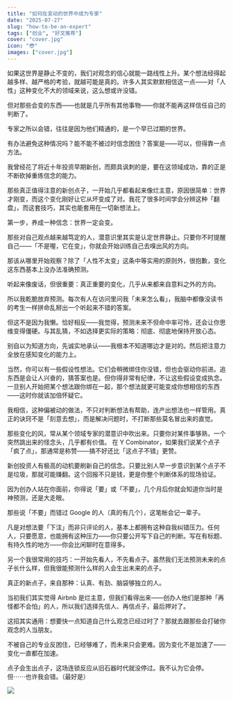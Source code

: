 ```yaml
---
title: "如何在变动的世界中成为专家"
date: "2025-07-27"
slug: "how-to-be-an-expert"
tags: ["创业", "好文推荐"]
cover: "cover.jpg"
icon: "😎"
images: ["cover.jpg"]
---
```

如果这世界是静止不变的，我们对观念的信心就能一路线性上升。某个想法经得起越多样、越严格的考验，就越可能是真的。许多人其实默默相信这一点——对「人性」这种变化不大的领域来说，这么想或许没错。



但对那些会变的东西——也就是几乎所有其他事物——你就不能再这样信任自己的判断了。



专家之所以会错，往往是因为他们精通的，是一个早已过期的世界。



有办法避免这种情况吗？能不能不被过时信念困住？答案是——可以，但得靠一点方法。



我曾经花了将近十年投资早期新创，而颇具讽刺的是，要在这领域成功，靠的正是不断砍掉重练信念的能力。



那些真正值得注意的新创点子，一开始几乎都看起来像烂主意，原因很简单：世界才刚变，而这个变化刚好让它从坏变成了对。我花了很多时间学会分辨这种「翻盘」，而这套技巧，其实也能套用在一切新想法上。



第一步，养成一种信念：世界一定会变。



那些对自己观点越来越笃定的人，潜意识里其实是认定世界静止。只要你不时提醒自己——「不是喔，它在变」，你就会开始训练自己去嗅出风的方向。



那该从哪里开始观察？除了「人性不太变」这条中等实用的原则外，很抱歉，变化这东西基本上没办法准确预测。



听起来像废话，但很重要：真正重要的变化，几乎从来都来自意料之外的方向。



所以我乾脆放弃预测。每次有人在访问里问我「未来怎么看」，我脑中都像没读书的考生一样拼命乱掰出一个听起来不错的答案。



但这不是因为我懒。恰好相反——我觉得，预测未来不但命中率可怜，还会让你思维变得僵硬。与其乱猜，不如选择更实际的策略：彻底、彻底地保持开放心态。



别自以为知道方向，先诚实地承认——我根本不知道哪边才是对的。然后把注意力全放在感知变化的能力上。



当然，你可以有一些假设性想法。它们会稍微绑住你没错，但也会驱动你前进。追东西是会让人兴奋的，猜答案也是。但你得非常有纪律，不让这些假设变成执念。
一旦别人开始把某个想法跟你绑在一起，那个想法就更可能变成你想相信的东西——这时你就该加倍怀疑它。



我相信，这种偏被动的做法，不只对判断想法有帮助，连产出想法也一样管用。真正的诀窍不是「刻意去想」，而是解决问题时，不打断那些莫名冒出来的直觉。



那些变化的风，常从某个领域专家的潜意识中吹出来。只要你对某件事够熟，一个突然跳出来的怪念头，几乎都有价值。
在 Y Combinator，如果我们说某个点子「疯了点」，那通常是称赞——搞不好还比「这点子不错」更赞。



新创投资人有极高的动机要刷新自己的信念。只要比别人早一步意识到某个点子不是垃圾，那就可能赚翻。这个回报不只是钱，更是你整个判断体系的现场验证。



因为创办人站在你面前，你得说「要」或「不要」，几个月后你就会知道你当时是神预测，还是大走眼。



那些说「不要」而错过 Google 的人（真的有几个），这笔帐会记一辈子。



凡是对想法要「下注」而非只评论的人，基本上都拥有这种自我纠错压力。任何人，只要愿意，也能拥有这种压力——你只要公开写下自己的判断。写在有标题、有持久性的地方——你会比闲聊时在意得多。



另一个我很常用的技巧：一开始先看人，不先看点子。虽然我们无法预测未来的点子长什么样，但我很能预测什么样的人会生出未来的点子。



真正的新点子，来自那种：认真、有劲、脑袋够独立的人。



当初我们其实觉得 Airbnb 是烂主意，但我们看得出来——创办人他们是那种「再怪都不会怕」的人，所以我们选择先信人、再信点子，最后押对了。



这招其实通用：想要快一点知道自己什么观念已经过时了？那就去跟那些会打破你观念的人当朋友。



不被自己的专业反困住，已经够难了，而未来只会更难。因为变化不是加速了——变化一直都在加速。



点子会生出点子，这场连锁反应从旧石器时代就没停过。我不认为它会停。
但⋯⋯也许我会错。（最好是）




![](https://prod-files-secure.s3.us-west-2.amazonaws.com/112d0858-5090-4d34-a606-b75eb8d65fd2/46476355-9cf3-4e99-9b7a-3531bc426380/1000202064.png?X-Amz-Algorithm=AWS4-HMAC-SHA256&X-Amz-Content-Sha256=UNSIGNED-PAYLOAD&X-Amz-Credential=ASIAZI2LB466274AEJ4O%2F20250919%2Fus-west-2%2Fs3%2Faws4_request&X-Amz-Date=20250919T204307Z&X-Amz-Expires=3600&X-Amz-Security-Token=IQoJb3JpZ2luX2VjEGQaCXVzLXdlc3QtMiJHMEUCIQC4X7EFd0KPSzMetHuiUCO%2FzZ2h%2BaR4Dc%2BKh8SHSLvgmgIgVgOpWj5UzYLHr8T3QeU8XYFBp6xoJwD89dy%2FkHmTEiYqiAQI3f%2F%2F%2F%2F%2F%2F%2F%2F%2F%2FARAAGgw2Mzc0MjMxODM4MDUiDIii8mjBmu0vtCwryyrcAxzUGGvIEGgdFTvAhoct2Lz%2FRsYo159o6QSnpfyRIL80imYjoMkwSfevKWpATyg9zCSzWRSbDKqgyUbGguV0GVzTnQ2uJOjNsn27rNsuSv0FlqWE0fS9Wi1%2FjTBfcbLOHj%2Bu%2BKBMY7WfM0krLCLQva022JiFUghdNQ3pwmpuiW6%2BjIbNPM6%2FrF%2B8DRlAlfgCF%2Fs1ncXl%2B%2BG%2FC9LEztc5sZBe38cx05zRawdVa4I5oxn5akRkWm%2ByXhgrzD1WeQDRLwTY65wV1qlF2q9kAL2voAT5cMUVVcBJgNyWMttRzo5K1U%2BzK8t3ageLxFY0fJXFhqwuV3zce31msHbtGzMTTspyzhQvgUMA5tMaZQqAo8JuiTOX4%2BsdeAulwF1kpdwRBGY5wFndYYQc880nRhbKP3CDuG6r5pA6pqCghZP1MNrjsP0h173KCxB08cR1ZCJij9e2ohbCdF%2F5gyXua%2F9VnoopVhdn9vTW%2BSkoAUfEPGY%2F1oFN%2B7%2FfWgOC56yEd9kafX%2BUj2UBoy%2FK30pAB4BID2iCdL1LDTt7JWDURbuPHKQaI5OQ6qCpw18bYxuYc8%2FJLE5z83l85HbBKp%2BJWQ33Cz4I%2F31bAdh7Ueot3M0AR00zcmTN7Ym8d6s3sDc8MNLitsYGOqUBhbqcbz7GTnydp4ElvHJjffP4rF5rbVqFTG817D%2BLD65V9RqM7CG6%2Fiupu3SVpKNuqpwhbbapwG3OwIY8lJOKJeED5OK97MFJ5Llu%2FBjGE6B2wF1knFLG54l%2Fv0YAa%2FzAZ3unRB6u9bOKtrecTB3FgaIEOQIz2xplXGURIpdykwf89dW1EjmJ02mXsgzYscp%2BIzADP7aqRA%2BQ6mOPGJRTy8E04MeB&X-Amz-Signature=74aeaf5d7f3025b029d1f09e7e55a267032f7e48b66eeac113303f374df4ec00&X-Amz-SignedHeaders=host&x-amz-checksum-mode=ENABLED&x-id=GetObject)

